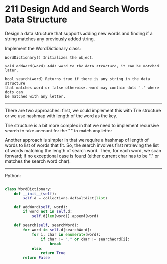 # 211 Design Add and Search Words Data Structure

Design a data structure that supports adding new words and finding if a string
matches any previously added string.

Implement the WordDictionary class:

```
WordDictionary() Initializes the object.

void addWord(word) Adds word to the data structure, it can be matched later.

bool search(word) Returns true if there is any string in the data structure
that matches word or false otherwise. word may contain dots '.' where dots can
be matched with any letter.
```

---

There are two approaches: first, we could implement this with Trie structure or
we use hashmap with length of the word as the key.

Trie structure is a bit more complex in that we need to implement recursive
search to take account for the "." to match any letter.

Another approach is simpler in that we require a hashmap of length of words to
list of words that fit. So, the search involves first retrieving the list of
words matching the length of search word. Then, for each word, we scan forward;
if no exceptional case is found (either current char has to be "." or matches
the search word char).

---

Python:

```python

class WordDictionary:
    def __init__(self):
        self.d = collections.defaultdict(list)

    def addWord(self, word):
        if word not in self.d:
            self.d[len(word)].append(word)

    def search(self, searchWord):
        for word in self.d[searchWord]:
            for i, char in enumerate(word):
                if char != "." or char != searchWord[i]:
                    break
            else:
                return True
        return False
```
